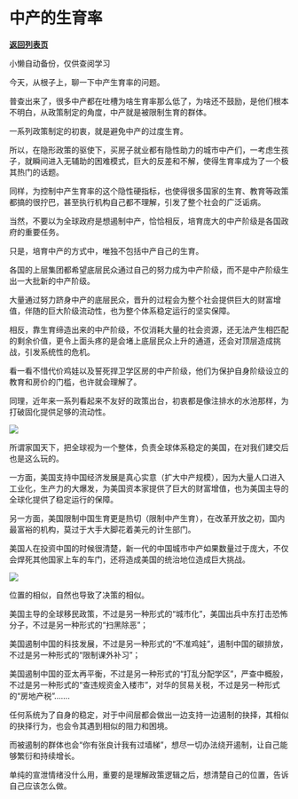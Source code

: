 # 中产的生育率

[**返回列表页**](/gzh/政事堂2019)

小懒自动备份，仅供查阅学习

今天，从根子上，聊一下中产生育率的问题。  

  

普查出来了，很多中产都在吐槽为啥生育率那么低了，为啥还不鼓励，是他们根本不明白，从政策制定的角度，中产就是被限制生育的群体。

  

一系列政策制定的初衷，就是避免中产的过度生育。  

  

所以，在隐形政策的驱使下，买房子就业都有隐性助力的城市中产们，一考虑生孩子，就瞬间进入无辅助的困难模式，巨大的反差和不解，使得生育率成为了一个极其热门的话题。

  

同样，为控制中产生育率的这个隐性硬指标，也使得很多国家的生育、教育等政策都搞的很拧巴，甚至执行机构自己都不理解，引发了整个社会的广泛诟病。

  

当然，不要以为全球政府是想遏制中产，恰恰相反，培育庞大的中产阶级是各国政府的重要任务。

  

只是，培育中产的方式中，唯独不包括中产自己的生育。  

  

各国的上层集团都希望底层民众通过自己的努力成为中产阶级，而不是中产阶级生出一大批新的中产阶级。

  

大量通过努力跻身中产的底层民众，晋升的过程会为整个社会提供巨大的财富增值，伴随的巨大阶级流动性，也为整个体系稳定运行的坚实保障。

  

相反，靠生育缔造出来的中产阶级，不仅消耗大量的社会资源，还无法产生相匹配的剩余价值，更令上面头疼的是会堵上底层民众上升的通道，还会对顶层造成挑战，引发系统性的危机。  

  

看一看不惜代价鸡娃以及誓死捍卫学区房的中产阶级，他们为保护自身阶级设立的教育和房价的门槛，也许就会理解了。

  

同理，近年来一系列看起来不友好的政策出台，初衷都是像注排水的水池那样，为打破固化提供足够的流动性。

  

![](https://mmbiz.qpic.cn/mmbiz_jpg/rxhS23yu8cNsVeDzVlMBQDHu2gLOezKBzj4V1qZw9uGWugSov5HD6EQBCZ0UlqfSIwwPq9ETibKqFOBicG7dMUuw/640?wx_fmt=jpeg)

  

所谓家国天下，把全球视为一个整体，负责全球体系稳定的美国，在对我们建交后也是这么玩的。

  

一方面，美国支持中国经济发展是真心实意（扩大中产规模），因为大量人口进入工业化，生产力的大爆发，为美国资本家提供了巨大的财富增值，也为美国主导的全球化提供了稳定运行的保障。

  

另一方面，美国限制中国生育更是热切（限制中产生育），在改革开放之初，国内最富裕的机构，莫过于大手大脚花着美元的计生部门。

  

美国人在投资中国的时候很清楚，新一代的中国城市中产如果数量过于庞大，不仅会焊死其他国家上车的车门，还将造成美国的统治地位造成巨大挑战。

  

![](https://mmbiz.qpic.cn/mmbiz_jpg/rxhS23yu8cNsVeDzVlMBQDHu2gLOezKBGY6ptrXDic4CBcZL7LibtO1oMOl4FO8NgGawvSfYyIFKd8bw3KgCP6Xw/640?wx_fmt=jpeg)

  

位置的相似，自然也导致了决策的相似。  

  

美国主导的全球移民政策，不过是另一种形式的“城市化”，美国出兵中东打击恐怖分子，不过是另一种形式的“扫黑除恶”；

  

美国遏制中国的科技发展，不过是另一种形式的“不准鸡娃”，遏制中国的碳排放，不过是另一种形式的“限制课外补习”；

  

美国遏制中国的亚太再平衡，不过是另一种形式的“打乱分配学区”，严查中概股，不过是另一种形式的“查违规资金入楼市”，对华的贸易关税，不过是另一种形式的“房地产税”.......

  

任何系统为了自身的稳定，对于中间层都会做出一边支持一边遏制的抉择，其相似的抉择行为，也会令其遇到相似的阻力和困境。

  

而被遏制的群体也会“你有张良计我有过墙梯”，想尽一切办法绕开遏制，让自己能够繁衍和持续增长。

  

单纯的宣泄情绪没什么用，重要的是理解政策逻辑之后，想清楚自己的位置，告诉自己应该怎么做。

  

